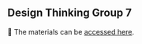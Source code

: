 ## Design Thinking Group 7

📌 The materials can be
[accessed here](https://drive.google.com/drive/folders/1vLnqBLja5xWlcmpMXrCN0zkJXaINUszg).
